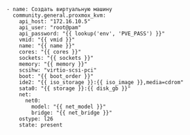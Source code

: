     - name: Создать виртуальную машину
      community.general.proxmox_kvm:
        api_host: "172.16.10.5"
        api_user: "root@pam"
        api_password: "{{ lookup('env', 'PVE_PASS') }}"
        vmid: "{{ vmid }}"
        name: "{{ name }}"
        cores: "{{ cores }}"
        sockets: "{{ sockets }}"
        memory: "{{ memory }}"
        scsihw: "virtio-scsi-pci"
        boot: "{{ boot_order }}"
        ide2: "{{ iso_storage }}:{{ iso_image }},media=cdrom"
        sata0: "{{ storage }}:{{ disk_gb }}"
        net:
          net0:
            model: "{{ net_model }}"
            bridge: "{{ net_bridge }}"
        ostype: l26
        state: present
